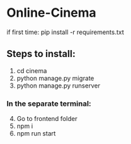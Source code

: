# Online-Cinema

if first time: pip install -r requirements.txt

## Steps to install:
1. cd cinema
2. python manage.py migrate
3. python manage.py runserver
### In the separate terminal:
4. Go to frontend folder
5. npm i
6. npm run start
